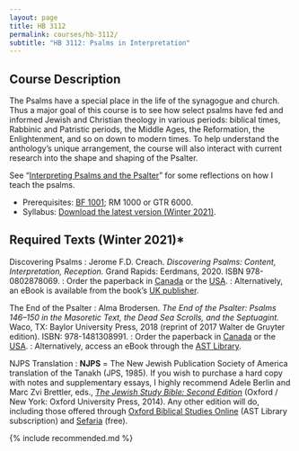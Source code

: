 ```yaml
---
layout: page
title: HB 3112
permalink: courses/hb-3112/
subtitle: "HB 3112: Psalms in Interpretation"
---
```


## Course Description

The Psalms have a special place in the life of the synagogue and church.
Thus a major goal of this course is to see how select psalms have fed
and informed Jewish and Christian theology in various periods: biblical
times, Rabbinic and Patristic periods, the Middle Ages, the Reformation,
the Enlightenment, and so on down to modern times. To help understand
the anthology’s unique arrangement, the course will also interact with
current research into the shape and shaping of the Psalter.

See “[Interpreting Psalms and the Psalter](https://danieldriver.com/2019/psalms-and-psalter/)” for some reflections on how I teach the psalms.

- Prerequisites: [BF 1001](../bf-1001/); RM 1000 or GTR 6000.
- Syllabus: [Download the latest version (Winter 2021)](https://github.com/danieldriver/Syllabi/raw/master/HB/HB%203112-Psalms-Driver%202021.pdf).

## Required Texts (Winter 2021)*

Discovering Psalms
: Jerome F.D. Creach. *Discovering Psalms: Content, Interpretation, Reception.* Grand Rapids: Eerdmans, 2020. ISBN 978-0802878069.
: Order the paperback in [Canada](https://amzn.to/3313Z6G) or the [USA](https://amzn.to/3nDIeBX).
: Alternatively, an eBook is available from the book’s [UK publisher](https://spckpublishing.co.uk/discovering-the-psalms).

The End of the Psalter
: Alma Brodersen. *The End of the Psalter: Psalms 146–150 in the Masoretic Text, the Dead Sea Scrolls, and the Septuagint.* Waco, TX: Baylor University Press, 2018 (reprint of 2017 Walter de Gruyter edition). ISBN: 978-1481308991.
: Order the paperback in [Canada](https://amzn.to/2IPpr7X) or the [USA](https://amzn.to/2UEKooe).
: Alternatively, access an eBook through the [AST Library](https://ebookcentral.proquest.com/lib/astheology/detail.action?docID=4895035).

NJPS Translation
: **NJPS** = The New Jewish Publication Society of America translation of the Tanakh (JPS, 1985). If you wish to purchase a hard copy with notes and supplementary essays, I highly recommend Adele Berlin and Marc Zvi Brettler, eds., [*The Jewish Study Bible: Second Edition*](https://amzn.to/36BBqNw) (Oxford / New York: Oxford University Press, 2014). Any other edition will do, including those offered through [Oxford Biblical Studies Online](http://www.oxfordbiblicalstudies.com.ezproxy.astheology.ns.ca:2048/article/book/obso-9780195297515/obso-9780195297515-chapter-27) (AST Library subscription) and [Sefaria](https://www.sefaria.org/texts/Tanakh) (free).

{% include recommended.md %}
